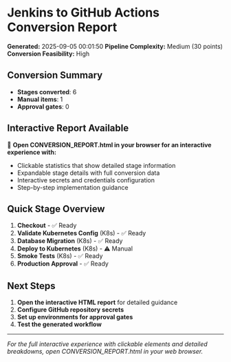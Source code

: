 # Jenkins to GitHub Actions Conversion Report

**Generated:** 2025-09-05 00:01:50
**Pipeline Complexity:** Medium (30 points)
**Conversion Feasibility:** High

## Conversion Summary
- **Stages converted**: 6
- **Manual items**: 1
- **Approval gates**: 0

## Interactive Report Available
📱 **Open CONVERSION_REPORT.html in your browser for an interactive experience with:**
- Clickable statistics that show detailed stage information
- Expandable stage details with full conversion data
- Interactive secrets and credentials configuration
- Step-by-step implementation guidance

## Quick Stage Overview

1. **Checkout**  - ✅ Ready
2. **Validate Kubernetes Config** (K8s) - ✅ Ready
3. **Database Migration** (K8s) - ✅ Ready
4. **Deploy to Kubernetes** (K8s) - ⚠️ Manual
5. **Smoke Tests** (K8s) - ✅ Ready
6. **Production Approval**  - ✅ Ready

## Next Steps
1. **Open the interactive HTML report** for detailed guidance
2. **Configure GitHub repository secrets**
3. **Set up environments for approval gates**
4. **Test the generated workflow**

---
*For the full interactive experience with clickable elements and detailed breakdowns, open CONVERSION_REPORT.html in your web browser.*